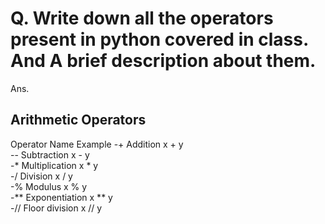 # Q. Write down all the operators present in python covered in class. And A brief description about them.

Ans. 
## Arithmetic Operators  
  
Operator	Name	                Example	
-+	Addition	                    x + y	
--	Subtraction	x - y	
-*	Multiplication	x * y	
-/	Division	                    x / y	
-%	Modulus	                    x % y	
-**	Exponentiation	x ** y	
-//	Floor division	x // y
